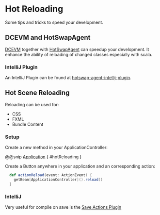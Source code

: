 # Hot Reloading

Some tips and tricks to speed your development.

## DCEVM and HotSwapAgent

[DCEVM](http://dcevm.github.io/) together with [HotSwapAgent](http://hotswapagent.org/) can speedup your development. It enhance the ability of reloading of changed classes especially with scala.

### IntelliJ Plugin

An IntelliJ Plugin can be found at [hotswap-agent-intellij-plugin](https://github.com/dmitry-zhuravlev/hotswap-agent-intellij-plugin).


## Hot Scene Reloading

Reloading can be used for:

* CSS
* FXML
* Bundle Content

### Setup

Create a new method in your ApplicationController:

@@snip [Application](../../it/scala/com/sfxcode/sapphire/core/demo/appdemo/Application.scala)  { #hotReloading }


Create a Button anywhere in your application and an corresponding action:

```scala
  def actionReload(event: ActionEvent) {
    getBean[ApplicationController]().reload()
  }
```

### IntelliJ

Very useful for compile on save is the [Save Actions Plugin](https://plugins.jetbrains.com/plugin/7642-save-actions)
